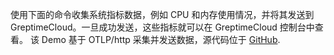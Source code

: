
使用下面的命令收集系统指标数据，例如 CPU 和内存使用情况，并将其发送到 GreptimeCloud。一旦成功发送，这些指标就可以在 GreptimeCloud 控制台中查看。
该 Demo 基于 OTLP/http 采集并发送数据，源代码位于 [GitHub](https://github.com/GreptimeCloudStarters/quick-start-node-js).

